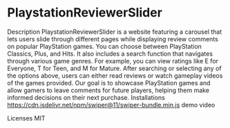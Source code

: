 # PlaystationReviewerSlider

Description
PlaystationReviewerSlider is a website featuring a carousel that lets users slide through different pages while displaying review comments on popular PlayStation games. You can choose between PlayStation Classics, Plus, and Hits. It also includes a search function that navigates through various game genres. For example, you can view ratings like E for Everyone, T for Teen, and M for Mature. After searching or selecting any of the options above, users can either read reviews or watch gameplay videos of the games provided. Our goal is to showcase PlayStation games and allow gamers to leave comments for future players, helping them make informed decisions on their next purchase.
Installations
    https://cdn.jsdelivr.net/npm/swiper@11/swiper-bundle.min.js
demo video

Licenses
MIT
